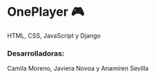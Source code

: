 # OnePlayer 🎮
HTML, CSS, JavaScript y Django
### Desarrolladoras:
Camila Moreno, Javiera Novoa y Anamiren Sevilla
